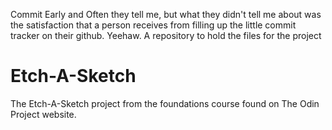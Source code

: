 Commit Early and Often they tell me, but what they didn't tell me about was the satisfaction that a person receives from
filling up the little commit tracker on their github. Yeehaw.
A repository to hold the files for the project
# Etch-A-Sketch
The Etch-A-Sketch project from the foundations course found on The Odin Project website.
